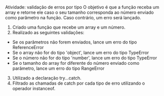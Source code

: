 Atividade: validação de erros por tipo
O objetivo é que a função receba um array e retorne ele caso o seu tamanho corresponda ao número enviado como parâmetro na função. Caso contrário, um erro será lançado.

1. Criado uma função que recebe um array e um número.
2. Realizado as seguintes validações:
* Se os parâmetros não forem enviados, lance um erro do tipo ReferenceError
* Se o array não for do tipo 'object', lance um erro do tipo TypeError
* Se o número não for do tipo 'number', lance um erro do tipo TypeError
* Se o tamanho do array for diferente do número enviado como parâmetro, lance um erro do tipo RangeError
3. Utilizado a declaração try...catch.
4. Filtrado as chamadas de catch por cada tipo de erro utilizando o operador instanceof.
